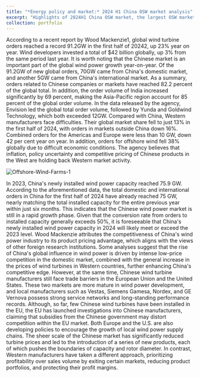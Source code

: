 ```yaml
---
title: "*Energy policy and market:* 2024 H1 China OSW market analysis"
excerpt: "Highlights of 2024H1 China OSW market, the largest OSW market around the world"
collection: portfolio
---
```


According to a recent report by Wood Mackenzie1, global wind turbine orders reached a record 91.2GW in the first half of 20242, up 23% year on year. Wind developers invested a total of $42 billion globally, up 3% from the same period last year. It is worth noting that the Chinese market is an important part of the global wind power growth year-on-year. Of the 91.2GW of new global orders, 70GW came from China's domestic market, and another 5GW came from China's international market. As a summary, orders related to Chinese companies or markets have reached 82.2 percent of the global total. In addition, the order volume of India increased significantly by 69 percent, making the Asia-Pacific region account for 85 percent of the global order volume. In the data released by the agency, Envision led the global total order volume, followed by Yunda and Goldwind Technology, which both exceeded 12GW. Compared with China, Western manufacturers face difficulties. Their global market share fell to just 13% in the first half of 2024, with orders in markets outside China down 16%. Combined orders for the Americas and Europe were less than 10 GW, down 42 per cent year on year. In addition, orders for offshore wind fell 38% globally due to difficult economic conditions. The agency believes that inflation, policy uncertainty and competitive pricing of Chinese products in the West are holding back Western market activity.

![Offshore-Wind-Farms-1](https://github.com/user-attachments/assets/0fb8a045-e622-4cda-a603-a93dd7c3b341)

In 2023, China's newly installed wind power capacity reached 75.9 GW. According to the aforementioned data, the total domestic and international orders in China for the first half of 2024 have already reached 75 GW, nearly matching the total installed capacity for the entire previous year within just six months. This indicates that the Chinese wind power market is still in a rapid growth phase. Given that the conversion rate from orders to installed capacity generally exceeds 50%, it is foreseeable that China's newly installed wind power capacity in 2024 will likely meet or exceed the 2023 level.
Wood Mackenzie attributes the competitiveness of China's wind power industry to its product pricing advantage, which aligns with the views of other foreign research institutions. Some analyses suggest that the rise of China's global influence in wind power is driven by intense low-price competition in the domestic market, combined with the general increase in the prices of wind turbines in Western countries, further enhancing China's competitive edge. However, at the same time, Chinese wind turbine manufacturers still face trade barriers in the European Union and the United States. These two markets are more mature in wind power development, and local manufacturers such as Vestas, Siemens Gamesa, Nordex, and GE Vernova possess strong service networks and long-standing performance records.
Although, so far, few Chinese wind turbines have been installed in the EU, the EU has launched investigations into Chinese manufacturers, claiming that subsidies from the Chinese government may distort competition within the EU market. Both Europe and the U.S. are also developing policies to encourage the growth of local wind power supply chains. The sheer scale of the Chinese market has significantly reduced turbine prices and led to the introduction of a series of new products, each of which pushes the boundaries of capacity and rotor diameter. In contrast, Western manufacturers have taken a different approach, prioritizing profitability over sales volume by exiting certain markets, reducing product portfolios, and protecting their profit margins.
